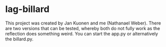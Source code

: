 # lag-billard

This project was created by Jan Kuonen and me (Nathanael Weber).
There are two versions that can be tested, whereby both do not fully work as the reflection does something weird.
You can start the app.py or alternatively the billard.py.
